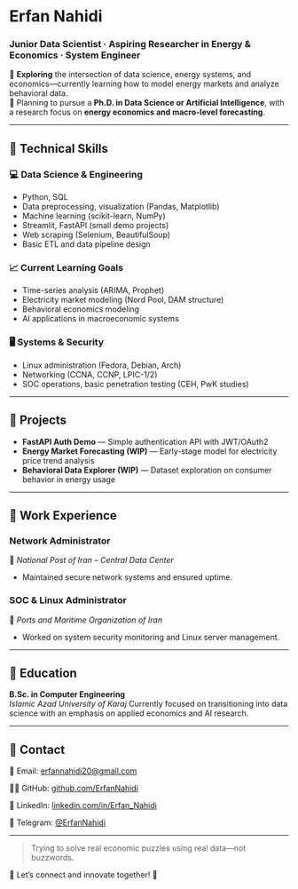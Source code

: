 # **Erfan Nahidi**  
### Junior Data Scientist · Aspiring Researcher in Energy & Economics · System Engineer  

📌 **Exploring** the intersection of data science, energy systems, and economics—currently learning how to model energy markets and analyze behavioral data.  
🎯 Planning to pursue a **Ph.D. in Data Science or Artificial Intelligence**, with a research focus on **energy economics and macro-level forecasting**.  

---

## 🔹 Technical Skills

### 💻 **Data Science & Engineering**  
- Python, SQL  
- Data preprocessing, visualization (Pandas, Matplotlib)  
- Machine learning (scikit-learn, NumPy)  
- Streamlit, FastAPI (small demo projects)  
- Web scraping (Selenium, BeautifulSoup)  
- Basic ETL and data pipeline design  

### 📈 **Current Learning Goals**  
- Time-series analysis (ARIMA, Prophet)  
- Electricity market modeling (Nord Pool, DAM structure)  
- Behavioral economics modeling  
- AI applications in macroeconomic systems  

### 🖥️ **Systems & Security**  
- Linux administration (Fedora, Debian, Arch)  
- Networking (CCNA, CCNP, LPIC-1/2)  
- SOC operations, basic penetration testing (CEH, PwK studies)

---

## 🔹 Projects

- **FastAPI Auth Demo** — Simple authentication API with JWT/OAuth2  
- **Energy Market Forecasting (WIP)** — Early-stage model for electricity price trend analysis  
- **Behavioral Data Explorer (WIP)** — Dataset exploration on consumer behavior in energy usage  

---

## 🔹 Work Experience

### **Network Administrator**  
📍 *National Post of Iran – Central Data Center*  
- Maintained secure network systems and ensured uptime.

### **SOC & Linux Administrator**  
📍 *Ports and Maritime Organization of Iran*  
- Worked on system security monitoring and Linux server management.

---

## 🔹 Education  
**B.Sc. in Computer Engineering**  
*Islamic Azad University of Karaj* 
Currently focused on transitioning into data science with an emphasis on applied economics and AI research.

---

## 🔹 Contact  
📧 Email:  erfannahidi20@gmail.com 

🧑‍💻 GitHub: [github.com/ErfanNahidi](https://github.com/ErfanNahidi)  

🔗 LinkedIn: [linkedin.com/in/Erfan_Nahidi](https://linkedin.com/in/ErfanNahidi)  

📨 Telegram: [@ErfanNahidi](https://t.me/cro0w)

---

> Trying to solve real economic puzzles using real data—not buzzwords.


💬 Let’s connect and innovate together! 🚀
